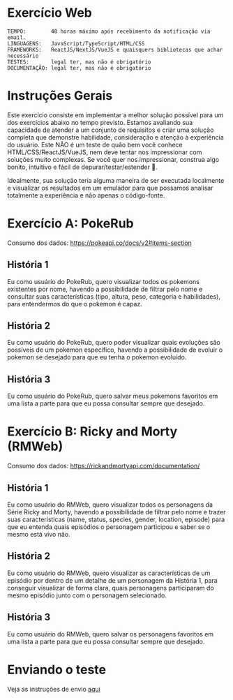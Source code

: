 # Exercício Web

```
TEMPO:        48 horas máximo após recebimento da notificação via email.
LINGUAGENS:   JavaScript/TypeScript/HTML/CSS
FRAMEWORKS:   ReactJS/NextJS/VueJS e quaisquers bibliotecas que achar necessário
TESTES:       legal ter, mas não é obrigatório
DOCUMENTAÇÃO: legal ter, mas não é obrigatório
```

# Instruções Gerais

Este exercício consiste em implementar a melhor solução possível para um dos exercícios abaixo no tempo previsto. Estamos avaliando sua capacidade de atender a um conjunto de requisitos e criar uma solução completa que demonstre habilidade, consideração e atenção à experiência do usuário. Este NÃO é um teste de quão bem você conhece HTML/CSS/ReactJS/VueJS, nem deve tentar nos impressionar com soluções muito complexas. Se você quer nos impressionar, construa algo bonito, intuitivo e fácil de depurar/testar/estender 🫡.

Idealmente, sua solução teria alguma maneira de ser executada localmente e visualizar os resultados em um emulador para que possamos analisar totalmente a experiência e não apenas o código-fonte.

# Exercício A: PokeRub

Consumo dos dados: https://pokeapi.co/docs/v2#items-section

## História 1

Eu como usuário do PokeRub, quero visualizar todos os pokemons existentes por nome, havendo a possibilidade de filtrar pelo nome e consultar suas características (tipo, altura, peso, categoria e habilidades), para entendermos do que o pokemon é capaz.

## História 2

Eu como usuário do PokeRub, quero poder visualizar quais evoluções são possíveis de um pokemon específico, havendo a possibilidade de evoluir o pokemon se desejado para que eu tenha o pokemon evoluído.

## História 3

Eu como usuário do PokeRub, quero salvar meus pokemons favoritos em uma lista a parte para que eu possa consultar sempre que desejado.

# Exercício B: Ricky and Morty (RMWeb)

Consumo dos dados: https://rickandmortyapi.com/documentation/

## História 1

Eu como usuário do RMWeb, quero visualizar todos os personagens da Série Ricky and Morty, havendo a possibilidade de filtrar pelo nome e trazer suas características (name, status, species, gender, location, episode) para que eu entenda quais episódios o personagem participou e saber se o mesmo está vivo não.

## História 2

Eu como usuário do RMWeb, quero visualizar as características de um episódio por dentro de um detalhe de um personagem da História 1, para conseguir visualizar de forma clara, quais personagens participaram do mesmo episódio junto com o personagem selecionado.

## História 3

Eu como usuário do RMWeb, quero salvar os personagens favoritos em uma lista a parte para que eu possa consultar sempre que desejado.


# Enviando o teste

Veja as instruções de envio [aqui](https://github.com/rubcube/hiring-exercises/blob/master/README.md)